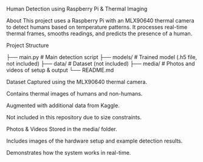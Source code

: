  Human Detection using Raspberry Pi & Thermal Imaging

 About
This project uses a Raspberry Pi with an MLX90640 thermal camera   to detect humans based on temperature patterns.
It processes real-time thermal frames, smooths readings, and predicts the presence of a human.

 Project Structure


├── main.py         # Main detection script
├── models/         # Trained model (.h5 file, not included)
├── data/           # Dataset (not included)
├── media/          # Photos and videos of setup & output
└── README.md

 Dataset
Captured using the MLX90640 thermal camera.

Contains thermal images of humans and non-humans.

Augmented with additional data from Kaggle.

Not included in this repository due to size constraints.

 Photos & Videos
Stored in the media/ folder.

Includes images of the hardware setup and example detection results.

Demonstrates how the system works in real-time.